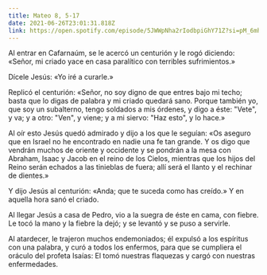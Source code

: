 ```yaml
---
title: Mateo 8, 5-17
date: 2021-06-26T23:01:31.818Z
link: https://open.spotify.com/episode/5JWWpNha2rIodbpiGhY71Z?si=pM_6mhSbSE2okvVndBHaTA&utm_source=copy-link&dl_branch=1
---
```

Al entrar en Cafarnaúm, se le acercó un centurión y le rogó diciendo: «Señor, mi criado yace en casa paralítico con terribles sufrimientos.» 

Dícele Jesús: «Yo iré a curarle.» 

Replicó el centurión: «Señor, no soy digno de que entres bajo mi techo; basta que lo digas de palabra y mi criado quedará sano. Porque también yo, que soy un subalterno, tengo soldados a mis órdenes, y digo a éste: "Vete", y va; y a otro: "Ven", y viene; y a mi siervo: "Haz esto", y lo hace.»

Al oír esto Jesús quedó admirado y dijo a los que le seguían: «Os aseguro que en Israel no he encontrado en nadie una fe tan grande. Y os digo que vendrán muchos de oriente y occidente y se pondrán a la mesa con Abraham, Isaac y Jacob en el reino de los Cielos, mientras que los hijos del Reino serán echados a las tinieblas de fuera; allí será el llanto y el rechinar de dientes.»

Y dijo Jesús al centurión: «Anda; que te suceda como has creído.» Y en aquella hora sanó el criado. 

Al llegar Jesús a casa de Pedro, vio a la suegra de éste en cama, con fiebre. Le tocó la mano y la fiebre la dejó; y se levantó y se puso a servirle. 

Al atardecer, le trajeron muchos endemoniados; él expulsó a los espíritus con una palabra, y curó a todos los enfermos, para que se cumpliera el oráculo del profeta Isaías: El tomó nuestras flaquezas y cargó con nuestras enfermedades.